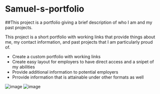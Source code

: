 ﻿# Samuel-s-portfolio
 
##This project is a portfolio giving a brief description of who I am and my past projects.

This project is a short portfolio with working links that provide things about me, my contact information, and past projects that I am particularly proud of.

* Create a custom portfolio with working links
* Create easy layout for employers to have direct access and a snipet of my abilities
* Provide additional information to potential employers
* Prrovide information that is attainable under other formats as well

![image](https://user-images.githubusercontent.com/121529677/223335660-ec785f23-2be4-484d-9af0-aeee2bc8bd48.png)
![image](https://user-images.githubusercontent.com/121529677/223335739-f0602b72-7907-40f1-86bd-11d0810ccb9c.png)
